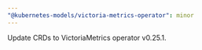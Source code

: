 ```yaml
---
"@kubernetes-models/victoria-metrics-operator": minor
---
```


Update CRDs to VictoriaMetrics operator v0.25.1.
